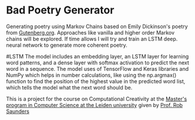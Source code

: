 # Bad Poetry Generator
Generating poetry using Markov Chains based on Emily Dickinson's poetry from [Gutenberg.org](https://www.gutenberg.org/files/12242/12242-h/12242-h.htm).
Approaches like vanilla and higher order Markov chains will be explored. If time allows I will try and train an LSTM deep.
neural network to generate more coherent poetry.


#LSTM
The model includes an embedding layer, an LSTM layer for learning word patterns, and a dense layer with softmax activation to predict the next word in a sequence. The model uses of TensorFlow and Keras libraries and NumPy which helps in number calculations, like using the np.argmax() function to find the position of the highest value in the predicted word list, which tells the model what the next word should be.


This is a project for the course on Computational Creativity at the [Master's program in Computer Science at the Leiden university](https://www.universiteitleiden.nl/en/education/study-programmes/master/computer-science) given by [Prof. Rob Saunders](https://www.universiteitleiden.nl/en/staffmembers/rob-saunders#tab-1)

